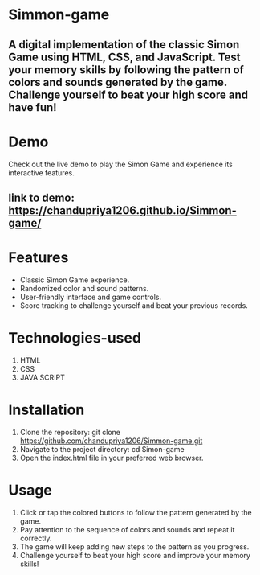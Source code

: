 # Simmon-game
## A digital implementation of the classic Simon Game using HTML, CSS, and JavaScript. Test your memory skills by following the pattern of colors and sounds generated by the game. Challenge yourself to beat your high score and have fun!
# Demo
Check out the live demo to play the Simon Game and experience its interactive features.
## link to demo: https://chandupriya1206.github.io/Simmon-game/
# Features
- Classic Simon Game experience.
- Randomized color and sound patterns.
- User-friendly interface and game controls.
- Score tracking to challenge yourself and beat your previous records.
# Technologies-used
1. HTML
2. CSS
3. JAVA SCRIPT
# Installation
1. Clone the repository: git clone https://github.com/chandupriya1206/Simmon-game.git
2. Navigate to the project directory: cd Simon-game
3. Open the index.html file in your preferred web browser.
# Usage
1. Click or tap the colored buttons to follow the pattern generated by the game.
2. Pay attention to the sequence of colors and sounds and repeat it correctly.
3. The game will keep adding new steps to the pattern as you progress.
4. Challenge yourself to beat your high score and improve your memory skills!
